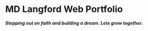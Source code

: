 # MD Langford Web Portfolio

***Stepping out on faith and building a dream.  Lets grow together.***
